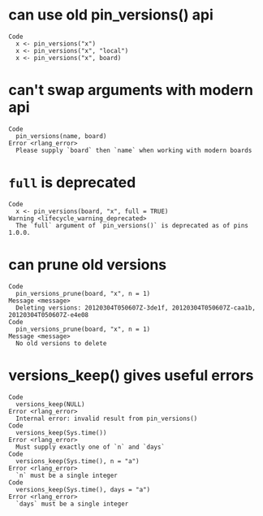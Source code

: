 # can use old pin_versions() api

    Code
      x <- pin_versions("x")
      x <- pin_versions("x", "local")
      x <- pin_versions("x", board)

# can't swap arguments with modern api

    Code
      pin_versions(name, board)
    Error <rlang_error>
      Please supply `board` then `name` when working with modern boards

# `full` is deprecated

    Code
      x <- pin_versions(board, "x", full = TRUE)
    Warning <lifecycle_warning_deprecated>
      The `full` argument of `pin_versions()` is deprecated as of pins 1.0.0.

# can prune old versions

    Code
      pin_versions_prune(board, "x", n = 1)
    Message <message>
      Deleting versions: 20120304T050607Z-3de1f, 20120304T050607Z-caa1b, 20120304T050607Z-e4e08
    Code
      pin_versions_prune(board, "x", n = 1)
    Message <message>
      No old versions to delete

# versions_keep() gives useful errors

    Code
      versions_keep(NULL)
    Error <rlang_error>
      Internal error: invalid result from pin_versions()
    Code
      versions_keep(Sys.time())
    Error <rlang_error>
      Must supply exactly one of `n` and `days`
    Code
      versions_keep(Sys.time(), n = "a")
    Error <rlang_error>
      `n` must be a single integer
    Code
      versions_keep(Sys.time(), days = "a")
    Error <rlang_error>
      `days` must be a single integer

